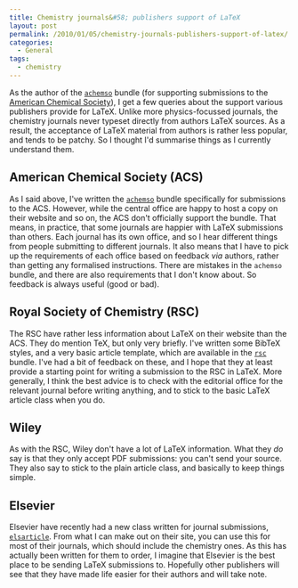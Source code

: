 ```yaml
---
title: Chemistry journals&#58; publishers support of LaTeX
layout: post
permalink: /2010/01/05/chemistry-journals-publishers-support-of-latex/
categories:
  - General
tags:
  - chemistry
---
```

As the author of the [`achemso`](https://ctan.org/pkg/achemso) bundle (for supporting submissions to the [American Chemical Society](http://www.acs.org/)), I get a few queries about the support various publishers provide for LaTeX. Unlike more physics-focussed journals, the chemistry journals never typeset directly from authors LaTeX sources.  As a result, the acceptance of LaTeX material from authors is rather less popular, and tends to be patchy. So I thought I'd summarise things as I currently understand them.

## American Chemical Society (ACS)

As I said above, I've written the [`achemso`](https://ctan.org/pkg/achemso) bundle specifically for submissions to the ACS. However, while the central office are happy to host a copy on their website and so on, the ACS don't officially support the bundle. That means, in practice, that some journals are happier with LaTeX submissions than others. Each journal has its own office, and so I hear different things from people submitting to different journals. It also means that I have to pick up the requirements of each office based on feedback _via_ authors, rather than getting any formalised instructions. There are mistakes in the `achemso` bundle, and there are also requirements that I don't know about. So feedback is always useful (good or bad).

## Royal Society of Chemistry (RSC)

The RSC have rather less information about LaTeX on their website than the ACS. They do mention TeX, but only very briefly. I've written some BibTeX styles, and a very basic article template, which are available in the [`rsc`](https://ctan.org/pkg/rsc) bundle. I've had a bit of feedback on these, and I hope that they at least provide a starting point for writing a submission to the RSC in LaTeX. More generally, I think the best advice is to check with the editorial office for the relevant journal before writing anything, and to stick to the basic LaTeX article class when you do.

## Wiley

As with the RSC, Wiley don't have a lot of LaTeX information. What they _do_ say is that they only accept PDF submissions: you can't send your source. They also say to stick to the plain article class, and basically to keep things simple.

## Elsevier

Elsevier have recently had a new class written for journal submissions, [`elsarticle`](https://ctan.org/pkg/elsarticle). From what I can make out on their site, you can use this for most of their journals, which should include the chemistry ones. As this has actually been written for them to order, I imagine that Elsevier is the best place to be sending LaTeX submissions to. Hopefully other publishers will see that they have made life easier for their authors and will take note.

